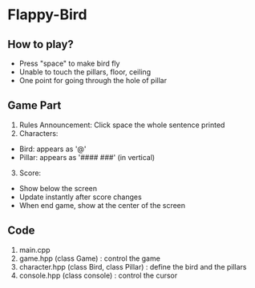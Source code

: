 # Flappy-Bird

## How to play?
- Press "space" to make bird fly
- Unable to touch the pillars, floor, ceiling
- One point for going through the hole of pillar

## Game Part
1. Rules Announcement: Click space the whole sentence printed
2. Characters:
  - Bird: appears as '@' 
  - Pillar: appears as '####   ###' (in vertical)
3. Score: 
  - Show below the screen
  - Update instantly after score changes
  - When end game, show at the center of the screen

## Code
1. main.cpp
2. game.hpp (class Game) : control the game
3. character.hpp (class Bird, class Pillar) : define the bird and the pillars
4. console.hpp (class console) : control the cursor
